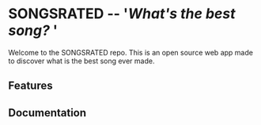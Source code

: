 # SONGSRATED -- '<i>What's the best song?</i> '
Welcome to the SONGSRATED repo. This is an open source web app made to discover what is the best song ever made.
## Features
## Documentation

